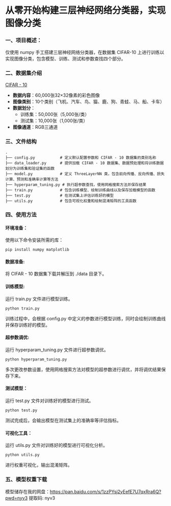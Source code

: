 # 从零开始构建三层神经网络分类器，实现图像分类

### 一、项目概述：
仅使用 numpy 手工搭建三层神经网络分类器，在数据集 CIFAR-10 上进行训练以实现图像分类，包含模型、训练、测试和参数查找四个部分。

### 二、数据集介绍
 [CIFAR - 10 ](https://www.cs.toronto.edu/~kriz/cifar.html) 
- **数据内容**：60,000张32×32像素的彩色图像
- **图像类别**：10个类别（飞机、汽车、鸟、猫、鹿、狗、青蛙、马、船、卡车）
- **数据划分**：
  - 训练集：50,000张（5,000张/类）
  - 测试集：10,000张（1,000张/类）
- **图像通道**：RGB三通道

### 三、文件结构
```
.
├── config.py           # 定义默认配置参数和 CIFAR - 10 数据集的类别名称
├── data_loader.py      # 提供加载 CIFAR - 10 数据集、数据预处理和将训练数据划分为训练集和验证集的函数
├── model.py            # 定义 ThreeLayerNN 类，包含前向传播、反向传播、损失计算、预测和准确率计算等方法
├── hyperparam_tuning.py # 执行超参数查找，使用网格搜索方法并保存结果
├── train.py            # 包含训练模型、绘制训练曲线以及保存加载模型的函数
├── test.py             # 在测试集上评估训练好的模型
├── utils.py            # 包含可视化权重和绘制混淆矩阵的工具函数

```

### 四、使用方法
#### 环境准备：
使用以下命令安装所需的库：

`
pip install numpy matplotlib
`

#### 数据准备:
将 CIFAR - 10 数据集下载并解压到 ./data 目录下。

#### 训练模型:
运行 train.py 文件进行模型训练。

`
python train.py
`

训练过程中，会根据 config.py 中定义的参数进行模型训练，同时会绘制训练曲线并保存训练好的模型。

#### 超参数调优:
运行 hyperparam_tuning.py 文件进行超参数调优。

`
python hyperparam_tuning.py
`

多次更改参数设置，使用网格搜索方法对模型的超参数进行调优，并将调优结果保存下来。

#### 测试模型：
运行 test.py 文件对训练好的模型进行测试。

`
python test.py
`

测试完成后，会输出模型在测试集上的准确率等评估指标。

#### 可视化工具：
运行 utils.py 文件对训练好的模型进行可视化分析。

`
python utils.py
`

进行权重可视化，输出混淆矩阵。


### 五、模型权重下载
模型储存在我的网盘：https://pan.baidu.com/s/1zzPYsj2yEefE7U7qxRra6Q?pwd=nyv3 提取码: nyv3
